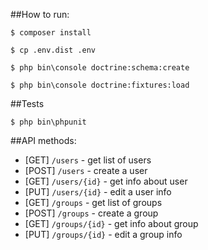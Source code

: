 
##How to run:

`$ composer install`

`$ cp .env.dist .env`

`$ php bin\console doctrine:schema:create`

`$ php bin\console doctrine:fixtures:load`

##Tests

`$ php bin\phpunit`

##API methods:

- [GET] `/users` - get list of users
- [POST] `/users` - create a user
- [GET] `/users/{id}` - get info about user
- [PUT] `/users/{id}` - edit a user info
- [GET] `/groups` - get list of groups
- [POST] `/groups` - create a group
- [GET] `/groups/{id}` - get info about group
- [PUT] `/groups/{id}` - edit a group info
